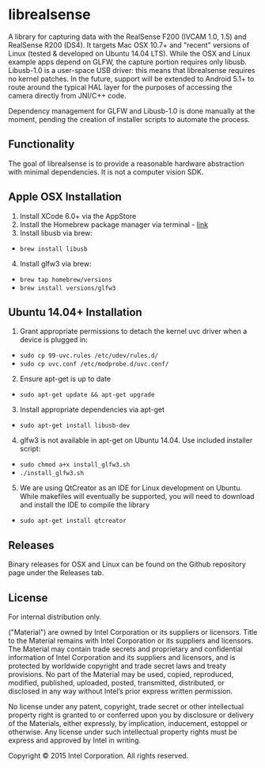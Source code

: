 # librealsense

A library for capturing data with the RealSense F200 (IVCAM 1.0, 1.5) and RealSense R200 (DS4). It targets Mac OSX 10.7+ and "recent" versions of Linux (tested & developed on Ubuntu 14.04 LTS). While the OSX and Linux example apps depend on GLFW, the capture portion requires only libusb. Libusb-1.0 is a user-space USB driver: this means that librealsense requires no kernel patches. In the future, support will be extended to Android 5.1+ to route around the typical HAL layer for the purposes of accessing the camera directly from JNI/C++ code.

Dependency management for GLFW and Libusb-1.0 is done manually at the moment, pending the creation of installer scripts to automate the process. 

## Functionality

The goal of librealsense is to provide a reasonable hardware abstraction with minimal dependencies. It is not a computer vision SDK.

## Apple OSX Installation

1. Install XCode 6.0+ via the AppStore
2. Install the Homebrew package manager via terminal - [link](http://brew.sh/)
3. Install libusb via brew:
  * `brew install libusb`
4. Install glfw3 via brew:
  * `brew tap homebrew/versions`
  * `brew install versions/glfw3`

## Ubuntu 14.04+ Installation

1. Grant appropriate permissions to detach the kernel uvc driver when a device is plugged in:
  * `sudo cp 99-uvc.rules /etc/udev/rules.d/`
  * `sudo cp uvc.conf /etc/modprobe.d/uvc.conf/`
2. Ensure apt-get is up to date
  * `sudo apt-get update && apt-get upgrade`
3. Install appropriate dependencies via apt-get
  * `sudo apt-get install libusb-dev`
4. glfw3 is not available in apt-get on Ubuntu 14.04. Use included installer script:
  * `sudo chmod a+x install_glfw3.sh`
  * `./install_glfw3.sh`
5. We are using QtCreator as an IDE for Linux development on Ubuntu. While makefiles will eventually be supported, you will need to download and install the IDE to compile the library
  * `sudo apt-get install qtcreator`

## Releases

Binary releases for OSX and Linux can be found on the Github repository page under the Releases tab. 

## License

For internal distribution only. 

("Material") are owned by Intel Corporation or its suppliers or licensors. Title to the
Material remains with Intel Corporation or its suppliers and licensors. The Material may
contain trade secrets and proprietary and confidential information of Intel Corporation
and its suppliers and licensors, and is protected by worldwide copyright and trade secret
laws and treaty provisions. No part of the Material may be used, copied, reproduced,
modified, published, uploaded, posted, transmitted, distributed, or disclosed in any way
without Intel’s prior express written permission.

No license under any patent, copyright, trade secret or other intellectual property right
is granted to or conferred upon you by disclosure or delivery of the Materials, either
expressly, by implication, inducement, estoppel or otherwise. Any license under such
intellectual property rights must be express and approved by Intel in writing.

Copyright © 2015 Intel Corporation. All rights reserved.
